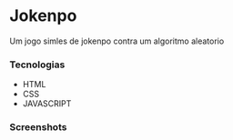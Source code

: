 # Jokenpo
Um jogo simles de jokenpo contra um algoritmo aleatorio

### Tecnologias 
- HTML
- CSS
- JAVASCRIPT

### Screenshots
